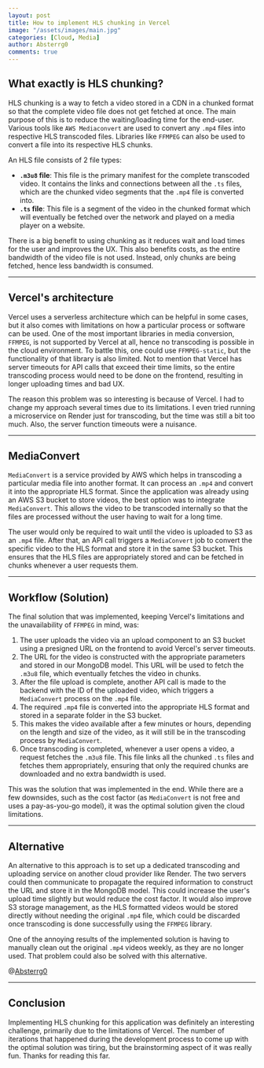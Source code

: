 ```yaml
---
layout: post
title: How to implement HLS chunking in Vercel
image: "/assets/images/main.jpg"
categories: [Cloud, Media]
author: Absterrg0
comments: true
---
```


## What exactly is HLS chunking?

HLS chunking is a way to fetch a video stored in a CDN in a chunked format so that the complete video file does not get fetched at once. The main purpose of this is to reduce the waiting/loading time for the end-user. Various tools like `AWS Mediaconvert` are used to convert any `.mp4` files into respective HLS transcoded files. Libraries like `FFMPEG` can also be used to convert a file into its respective HLS chunks.

An HLS file consists of 2 file types:

- **`.m3u8` file**: This file is the primary manifest for the complete transcoded video. It contains the links and connections between all the `.ts` files, which are the chunked video segments that the `.mp4` file is converted into.
- **`.ts` file**: This file is a segment of the video in the chunked format which will eventually be fetched over the network and played on a media player on a website.

There is a big benefit to using chunking as it reduces wait and load times for the user and improves the UX. This also benefits costs, as the entire bandwidth of the video file is not used. Instead, only chunks are being fetched, hence less bandwidth is consumed.

---

## Vercel's architecture

Vercel uses a serverless architecture which can be helpful in some cases, but it also comes with limitations on how a particular process or software can be used. One of the most important libraries in media conversion, `FFMPEG`, is not supported by Vercel at all, hence no transcoding is possible in the cloud environment. To battle this, one could use `FFMPEG-static`, but the functionality of that library is also limited. Not to mention that Vercel has server timeouts for API calls that exceed their time limits, so the entire transcoding process would need to be done on the frontend, resulting in longer uploading times and bad UX.

The reason this problem was so interesting is because of Vercel. I had to change my approach several times due to its limitations. I even tried running a microservice on Render just for transcoding, but the time was still a bit too much. Also, the server function timeouts were a nuisance.

---

## MediaConvert

`MediaConvert` is a service provided by AWS which helps in transcoding a particular media file into another format. It can process an `.mp4` and convert it into the appropriate HLS format. Since the application was already using an AWS S3 bucket to store videos, the best option was to integrate `MediaConvert`. This allows the video to be transcoded internally so that the files are processed without the user having to wait for a long time.

The user would only be required to wait until the video is uploaded to S3 as an `.mp4` file. After that, an API call triggers a `MediaConvert` job to convert the specific video to the HLS format and store it in the same S3 bucket. This ensures that the HLS files are appropriately stored and can be fetched in chunks whenever a user requests them.

---

## Workflow (Solution)

The final solution that was implemented, keeping Vercel's limitations and the unavailability of `FFMPEG` in mind, was:

1. The user uploads the video via an upload component to an S3 bucket using a presigned URL on the frontend to avoid Vercel's server timeouts.
2. The URL for the video is constructed with the appropriate parameters and stored in our MongoDB model. This URL will be used to fetch the `.m3u8` file, which eventually fetches the video in chunks.
3. After the file upload is complete, another API call is made to the backend with the ID of the uploaded video, which triggers a `MediaConvert` process on the `.mp4` file.
4. The required `.mp4` file is converted into the appropriate HLS format and stored in a separate folder in the S3 bucket.
5. This makes the video available after a few minutes or hours, depending on the length and size of the video, as it will still be in the transcoding process by `MediaConvert`.
6. Once transcoding is completed, whenever a user opens a video, a request fetches the `.m3u8` file. This file links all the chunked `.ts` files and fetches them appropriately, ensuring that only the required chunks are downloaded and no extra bandwidth is used.

This was the solution that was implemented in the end. While there are a few downsides, such as the cost factor (as `MediaConvert` is not free and uses a pay-as-you-go model), it was the optimal solution given the cloud limitations.

---

## Alternative

An alternative to this approach is to set up a dedicated transcoding and uploading service on another cloud provider like Render. The two servers could then communicate to propagate the required information to construct the URL and store it in the MongoDB model. This could increase the user's upload time slightly but would reduce the cost factor. It would also improve S3 storage management, as the HLS formatted videos would be stored directly without needing the original `.mp4` file, which could be discarded once transcoding is done successfully using the `FFMPEG` library.

One of the annoying results of the implemented solution is having to manually clean out the original `.mp4` videos weekly, as they are no longer used. That problem could also be solved with this alternative.

@[Absterrg0](https://github.com/Absterrg0)

---

## Conclusion

Implementing HLS chunking for this application was definitely an interesting challenge, primarily due to the limitations of Vercel. The number of iterations that happened during the development process to come up with the optimal solution was tiring, but the brainstorming aspect of it was really fun. Thanks for reading this far.
